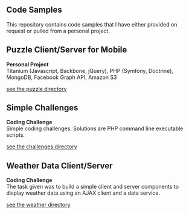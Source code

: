 Code Samples
-----------------
This repository contains code samples that I have either provided on request or pulled from a personal project. 
    
Puzzle Client/Server for Mobile
-----------------
<b>Personal Project</b><br>
Titanium (Javascript, Backbone, jQuery), PHP (Symfony, Doctrine), MongoDB, Facebook Graph API, Amazon S3

[see the puzzle directory](https://github.com/olmstead/samples/tree/master/puzzle)

Simple Challenges
-----------------
<b>Coding Challenge</b><br>
Simple coding challenges. Solutions are PHP command line executable scripts.

[see the challenges directory](https://github.com/olmstead/samples/tree/master/challenges)

Weather Data Client/Server
-----------------
<b>Coding Challenge</b><br>
The task given was to build a simple client and server components to display weather data using an AJAX client and a 
data service.

[see the weather directory](https://github.com/olmstead/samples/tree/master/weather)

